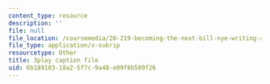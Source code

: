 ```yaml
---
content_type: resource
description: ''
file: null
file_location: /coursemedia/20-219-becoming-the-next-bill-nye-writing-and-hosting-the-educational-show-january-iap-2015/6b18910318a25f7c9a48e09f8b589f26_Docl3KOqnHI.vtt
file_type: application/x-subrip
resourcetype: Other
title: 3play caption file
uid: 6b189103-18a2-5f7c-9a48-e09f8b589f26
---
```

